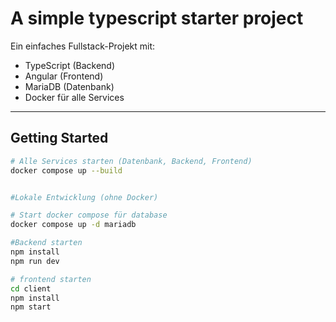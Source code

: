 # A simple typescript starter project

Ein einfaches Fullstack-Projekt mit:

- TypeScript (Backend)
- Angular (Frontend)
- MariaDB (Datenbank)
- Docker für alle Services

---

## Getting Started

```bash
# Alle Services starten (Datenbank, Backend, Frontend)
docker compose up --build


#Lokale Entwicklung (ohne Docker)

# Start docker compose für database
docker compose up -d mariadb

#Backend starten
npm install
npm run dev

# frontend starten
cd client
npm install
npm start

```
